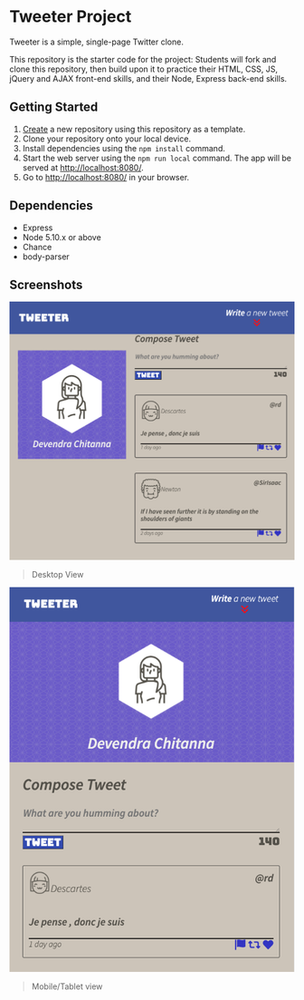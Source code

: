 # Tweeter Project

Tweeter is a simple, single-page Twitter clone.

This repository is the starter code for the project: Students will fork and clone this repository, then build upon it to practice their HTML, CSS, JS, jQuery and AJAX front-end skills, and their Node, Express back-end skills.

## Getting Started

1. [Create](https://docs.github.com/en/repositories/creating-and-managing-repositories/creating-a-repository-from-a-template) a new repository using this repository as a template.
2. Clone your repository onto your local device.
3. Install dependencies using the `npm install` command.
3. Start the web server using the `npm run local` command. The app will be served at <http://localhost:8080/>.
4. Go to <http://localhost:8080/> in your browser.

## Dependencies

- Express
- Node 5.10.x or above
- Chance
- body-parser

## Screenshots
!["Desktop View"](https://github.com/DevendraChitanna/tweeter/blob/master/public/images/Screen%20Shot%202021-12-18%20at%201.31.43%20AM.png)
>Desktop View

!["Mobile and Tablet view"](https://github.com/DevendraChitanna/tweeter/blob/master/public/images/Screen%20Shot%202021-12-18%20at%201.32.43%20AM.png)
>Mobile/Tablet view